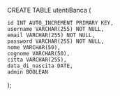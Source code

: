 CREATE TABLE utentiBanca (

    id INT AUTO_INCREMENT PRIMARY KEY,
    username VARCHAR(255) NOT NULL,
    email VARCHAR(255) NOT NULL,
    password VARCHAR(255) NOT NULL,
    nome VARCHAR(50),
    cognome VARCHAR(50),
    citta VARCHAR(255),
    data_di_nascita DATE,
    admin BOOLEAN

);